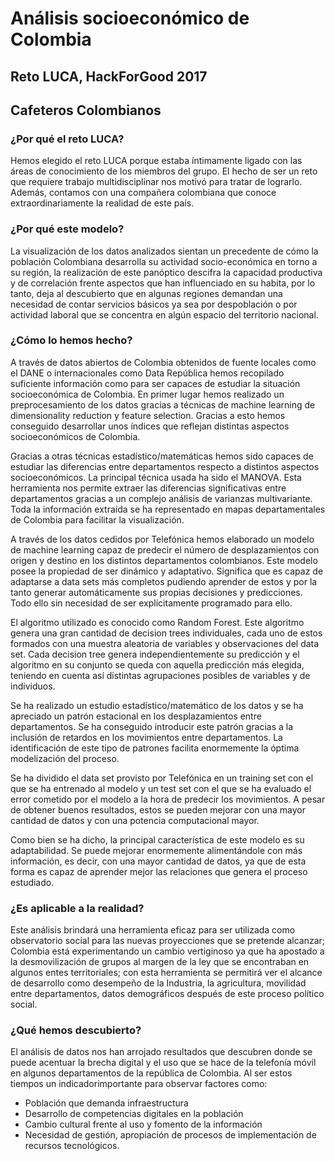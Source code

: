 # Análisis socioeconómico de Colombia
## Reto LUCA, HackForGood 2017
## Cafeteros Colombianos

### ¿Por qué el reto LUCA?
Hemos elegido el reto LUCA porque estaba íntimamente ligado con las áreas de conocimiento de los miembros del grupo. El hecho de ser un reto que requiere trabajo multidisciplinar nos motivó para tratar de lograrlo. Además, contamos con una compañera colombiana que conoce extraordinariamente la realidad de este país.

### ¿Por qué este modelo?
La visualización de los datos analizados sientan un precedente de cómo la población Colombiana desarrolla su actividad socio-económica en torno a su región, la realización de este panóptico descifra la capacidad productiva y de correlación frente aspectos que han influenciado en su habita, por lo tanto, deja al descubierto que en algunas regiones demandan una necesidad de contar servicios básicos ya sea por despoblación o por actividad laboral que se concentra en algún espacio del territorio nacional.

### ¿Cómo lo hemos hecho?
A través de datos abiertos de Colombia obtenidos de fuente locales como el DANE o internacionales como Data República hemos recopilado suficiente información como para ser capaces de estudiar la situación socioeconómica de Colombia. En primer lugar hemos realizado un preprocesamiento de los datos gracias a técnicas de machine learning de dimensionality reduction y feature selection. Gracias a esto hemos conseguido desarrollar unos índices que reflejan distintas aspectos socioeconómicos de Colombia.

Gracias a otras técnicas estadístico/matemáticas hemos sido capaces de estudiar las diferencias entre departamentos respecto a distintos aspectos socioeconómicos. La principal técnica usada ha sido el MANOVA. Esta herramienta nos permite extraer las diferencias significativas entre departamentos gracias a un complejo análisis de varianzas multivariante. Toda la información extraída se ha representado en mapas departamentales de Colombia para facilitar la visualización.

A través de los datos cedidos por Telefónica hemos elaborado un modelo de machine learning capaz de predecir el número de desplazamientos con origen y destino en los distintos departamentos colombianos. Este modelo posee la propiedad de ser dinámico y adaptativo. Significa que es capaz de adaptarse a data sets más completos pudiendo aprender de estos y por la tanto generar automáticamente sus propias decisiones y predicciones. Todo ello sin necesidad de ser explícitamente programado para ello.

El algoritmo utilizado es conocido como Random Forest. Este algoritmo genera una gran cantidad de decision trees individuales, cada uno de estos formados con una muestra aleatoria de variables y observaciones del data set. Cada decision tree genera independientemente su predicción y el algoritmo en su conjunto se queda con aquella predicción más elegida, teniendo en cuenta así distintas agrupaciones posibles de variables y de individuos.

Se ha realizado un estudio estadístico/matemático de los datos y se ha apreciado un patrón estacional en los desplazamientos entre departamentos. Se ha conseguido introducir este patrón gracias a la inclusión de retardos en los movimientos entre departamentos. La identificación de este tipo de patrones facilita enormemente la óptima modelización del proceso.

Se ha dividido el data set provisto por Telefónica en un training set con el que se ha entrenado al modelo y un test set con el que se ha evaluado el error cometido por el modelo a la hora de predecir los movimientos. A pesar de obtener buenos resultados, estos se pueden mejorar con una mayor cantidad de datos y con una potencia computacional mayor.

Como bien se ha dicho, la principal característica de este modelo es su adaptabilidad. Se puede mejorar enormemente alimentándole con más información, es decir, con una mayor cantidad de datos, ya que de esta forma es capaz de aprender mejor las relaciones que genera el proceso estudiado.

### ¿Es aplicable a la realidad?
Este análisis brindará una herramienta eficaz para ser utilizada como observatorio social para las nuevas proyecciones que se pretende alcanzar; Colombia está experimentando un cambio vertiginoso ya que ha apostado a la desmovilización de grupos al margen de la ley que se encontraban en algunos entes territoriales; con esta herramienta se permitirá ver el alcance de desarrollo como desempeño de la Industria, la agricultura, movilidad entre departamentos, datos demográficos después de este proceso político social.

### ¿Qué hemos descubierto?
El análisis de datos nos han arrojado resultados que descubren donde se puede acentuar la brecha digital y el uso que se hace de la telefonía móvil en algunos departamentos de la república de Colombia. Al ser estos tiempos un indicadorimportante para observar factores como:

* Población que demanda infraestructura
* Desarrollo de competencias digitales en la población
* Cambio cultural frente al uso y fomento de la información
* Necesidad de gestión, apropiación de procesos de implementación de recursos tecnológicos.
